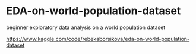 # EDA-on-world-population-dataset
beginner exploratory data analysis on a world population dataset

https://www.kaggle.com/code/rebekaborsikova/eda-on-world-population-dataset
